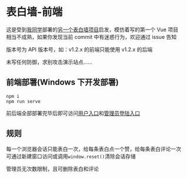# 表白墙-前端

这是受到[我同学](https://github.com/jsun969)部署的[另一个表白墙项目](https://github.com/ping-xiong/saylovewall)启发，模仿着写的第一个 Vue 项目  
相当不成熟，如果你发现当前 commit 中有迷惑行为，欢迎通过 issue 告知

版本号为 API 版本号，如：v1.2.x 的前端只能使用 v1.2.x 的后端

未写任何防御，求别攻击演示站点……

## 前端部署(Windows 下开发部署)

```
npm i
npm run serve
```

前后端全部部署完毕后即可访问[用户入口](http://localhost:8080)和[管理员登陆入口](http://localhost:8080/login)

## 规则

每一个浏览器会话只能表白一次，给每条表白点一个赞，给每条表白评论一次  
可通过新建窗口访问或调用`window.reset()`清除会话存储

管理员无次数限制，且可删除表白和评论